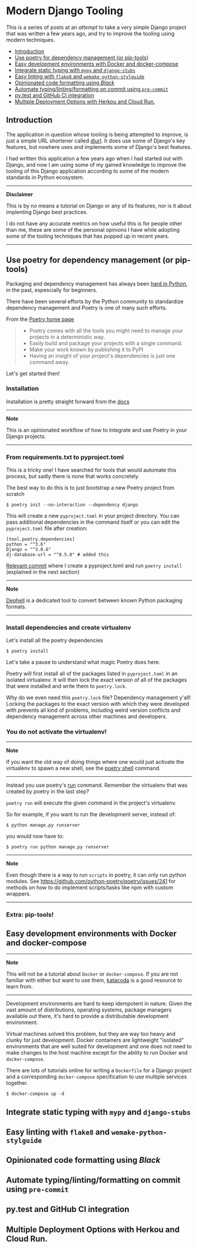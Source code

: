 # Modern Django Tooling

This is a series of posts at an _attempt_ to take a very simple Django project
that was written a few years ago, and try to improve the tooling using modern
techniques.

<!-- TOC -->
- [Introduction](#introduction)
- [Use poetry for dependency management (or pip-tools)](#use-poetry-for-dependency-management-or-pip-tools)
- [Easy development environments with Docker and docker-compose](#easy-development-environments-with-docker-and-docker-compose)
- [Integrate static typing with `mypy` and `django-stubs`](#integrate-static-typing-with-mypy-and-django-stubs)
- [Easy linting with `flake8` and `wemake-python-stylguide`](#easy-linting-with-flake8-and-wemake-python-stylguide)
- [Opinionated code formatting using _Black_](#opinionated-code-formatting-using-_black_)
- [Automate typing/linting/formatting on commit using `pre-commit`](#automate-typinglintingformatting-on-commit-using-pre-commit)
- [py.test and GitHub CI integration](#pytest-and-github-ci-integration)
- [Multiple Deployment Options with Herkou and Cloud Run.](#multiple-deployment-options-with-herkou-and-cloud-run)
<!-- /TOC -->

## Introduction

The application in question whose tooling is being attempted to improve,
is just a simple URL shortener called [djurl](../). It does use some of Django's
key features, but nowhere uses and implements some of Django's best features.

I had written this application a few years ago when I had started out with Django,
and now I am using some of my gained knowledge to improve the tooling of this Django
application according to some of the modern standards in Python ecosystem.

----
**Disclaimer**

This is by no means a tutorial on Django or any of its features, nor is it about
implenting Django best practices.

I do not have any accurate metrics on how useful this is for people other than me,
these are some of the personal opinions I have while adopting some of the tooling techniques that has popped up in recent years.

----

## Use poetry for dependency management (or pip-tools)

Packaging and dependency management has always been
[hard in Python](https://blog.ionelmc.ro/2015/02/24/the-problem-with-packaging-in-python/),
in the past, espescially for beginners.

There have been several efforts by the Python community to standardize
dependency management and Poetry is one of many such efforts.

From the [Poetry home page](https://python-poetry.org/)

> - Poetry comes with all the tools you might need to manage your projects in a deterministic way.
> - Easily build and package your projects with a single command.
> - Make your work known by publishing it to PyPI
> - Having an insight of your project's dependencies is just one command away.

Let's get started then!

### Installation

Installation is pretty straight forward from the [docs](https://python-poetry.org/docs/#installation)

----
**Note**

This is an opinionated workflow of how to integrate and use Poetry in your Django projects.

----
### From requirements.txt to pyproject.toml

This is a tricky one! I have searched for tools that would automate this
process, but sadly there is none that works concretely.

The best way to do this is to just bootstrap a new Poetry project from scratch

```shell
$ poetry init --no-interaction --dependency django
```

This will create a new `pyproject.toml` in your project directory. You can pass additional dependencies in the command itself or you can edit the `pyproject.toml`
file after creation:

```
[tool.poetry.dependencies]
python = "^3.6"
Django = "^3.0.6"
dj-database-url = "^0.5.0" # added this
```

[Relevant
commit](https://github.com/SanketDG/djurl/commit/86d29f453a00c702b35f81b1f27207640d563fb6)
where I create a pyproject.toml and run `poetry install` (explained in the next
section)

----
**Note**

[Dephell](https://dephell.readthedocs.io/cmd-deps-convert.html) is a dedicated tool
to convert between known Python packaging formats.

----

### Install dependencies and create virtualenv

Let's install all the poetry dependencies

```shell
$ poetry install
```

Let's take a pause to understand what magic Poetry does here.

Poetry will first install all of the packages listed in `pyproject.toml` in an isolated
virtualenv. It will then lock the exact version of all of the packages that were installed
and write them to `poetry.lock`.

Why do we even need this `poetry.lock` file? Dependency management y'all!
Locking the packages to the exact version with which they were developed
with prevents all kind of problems, including weird version conflicts and
dependency management across other machines and developers.

### You do not activate the virtualenv!

----
**Note**

If you want the old way of doing things where one would just activate the virtualenv
to spawn a new shell, see the [poetry shell](https://python-poetry.org/docs/cli/#shell)
command.

----

Instead you use poetry's [run](https://python-poetry.org/docs/cli/#run) command. Remember the virtualenv that was created by
poetry in the last step?

`poetry run` will execute the given command in the project's virtualenv.

So for example, if you want to run the development server, instead of:

```shell
$ python manage.py runserver
```

you would now have to:

```shell
$ poetry run python manage.py runserver
```

----
**Note**

Even though there is a way to run `scripts` in poetry, it can only run python modules.
See https://github.com/python-poetry/poetry/issues/241 for methods on how to do implement
scripts/tasks like npm with custom wrappers.

----

### Extra: pip-tools!

## Easy development environments with Docker and docker-compose

----
**Note**

This will not be a tutorial about `Docker` or `docker-compose`. If you are not familiar
with either but want to use them,
[katacoda](https://katacoda.com/courses/container-runtimes) is a good resource to learn
from.

----

Development environments are hard to keep idempotent in nature. Given the vast amount of
distributions, operating systems, package managers available out there, it's hard to
provide a distributable development environment.

Virtual machines solved this problem, but they are way too heavy and clunky for just
development. Docker containers are lightweight "isolated" environments that are well
suited for development and one does not need to make changes to the host machine except
for the ability to run Docker and `docker-compose`.

There are lots of tutorials online for writing a `Dockerfile` for a Django project and a
corresponding `docker-compose` specification to use multiple services together.

```shell
$ docker-compose up -d
```

## Integrate static typing with `mypy` and `django-stubs`

## Easy linting with `flake8` and `wemake-python-stylguide`

## Opinionated code formatting using _Black_

## Automate typing/linting/formatting on commit using `pre-commit`

## py.test and GitHub CI integration

## Multiple Deployment Options with Herkou and Cloud Run.
